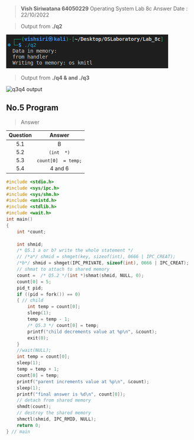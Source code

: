 >  **Vish Siriwatana 64050229**
> Operating System Lab 8c Answer
>Date : 22/10/2022

> Output from **./q2**

![q2 output](https://github.com/vishsiri/OSLaboratory/blob/main/Lab_8c/image/a.png)

> Output from **./q4 & and ./q3**

![q3q4 output](https://tenor.com/view/gif-26969791)

## No.5 Program
> Answer

| Question  | Answer |
|--|--|
| <center>5.1 | <center>B |
| <center>5.2 | <center>`(int  *)` |
| <center>5.3 | <center>`count[0]  = temp;` |
| <center>5.4 | <center>4 and 6|
```c
#include <stdio.h>
#include <sys/ipc.h>
#include <sys/shm.h>
#include <unistd.h>
#include <stdlib.h>
#include <wait.h>
int main()
{
    int *count;

    int shmid;
    /* Q5.1 a or b? write the whole statement */
    // /*a*/ shmid = shmget(key, sizeof(int), 0666 | IPC_CREAT);
    /*b*/ shmid = shmget(IPC_PRIVATE, sizeof(int), 0666 | IPC_CREAT);
    // shmat to attach to shared memory
    count =  /* Q5.2 */(int *)shmat(shmid, NULL, 0);
    count[0] = 5;
    pid_t pid;
    if ((pid = fork()) == 0)
    { // child
        int temp = count[0];
        sleep(1);
        temp = temp - 1;
        /* Q5.3 */ count[0] = temp;
        printf("child decrements value at %p\n", &count);
        exit(0);
    }
    //wait(NULL);
    int temp = count[0];
    sleep(1);
    temp = temp + 1;
    count[0] = temp;
    printf("parent increments value at %p\n", &count);
    sleep(1);
    printf("final answer is %d\n", count[0]);
    // detach from shared memory
    shmdt(count);
    // destroy the shared memory
    shmctl(shmid, IPC_RMID, NULL);
    return 0;
} // main
```

